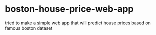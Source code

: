 # boston-house-price-web-app
tried to make a simple web app that will predict house prices based on famous boston dataset
